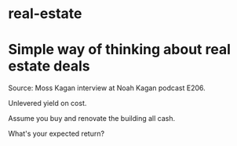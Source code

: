 # real-estate

# Simple way of thinking about real estate deals

Source: Moss Kagan interview at Noah Kagan podcast E206.

Unlevered yield on cost.

Assume you buy and renovate the building all cash.

What's your expected return?
